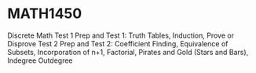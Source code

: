 # MATH1450 
Discrete Math 
Test 1 Prep and Test 1: Truth Tables, Induction, Prove or Disprove 
Test 2 Prep and Test 2: Coefficient Finding, Equivalence of Subsets, Incorporation of n+1, Factorial, Pirates and Gold (Stars and Bars),
Indegree Outdegree
